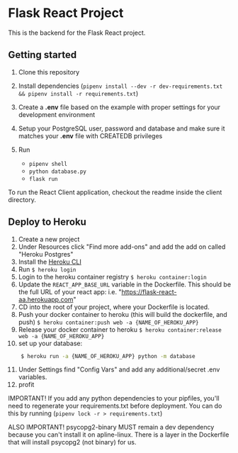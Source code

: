 # Flask React Project

This is the backend for the Flask React project.

## Getting started

1. Clone this repository
2. Install dependencies (`pipenv install --dev -r dev-requirements.txt && pipenv install -r requirements.txt`)
3. Create a **.env** file based on the example with proper settings for your
   development environment
4. Setup your PostgreSQL user, password and database and make sure it matches your **.env** file with CREATEDB privileges

5. Run
   * `pipenv shell`
   * `python database.py`
   * `flask run`

To run the React Client application, checkout the readme inside the client directory.


## Deploy to Heroku

1. Create a new project
2. Under Resources click "Find more add-ons" and add the add on called "Heroku Postgres"
3. Install the [Heroku CLI](https://devcenter.heroku.com/articles/heroku-command-line)
4. Run `$ heroku login`
5. Login to the heroku container registry `$ heroku container:login`
6. Update the `REACT_APP_BASE_URL` variable in the Dockerfile.  This should be the full URL of your react app: i.e. "https://flask-react-aa.herokuapp.com"
7. CD into the root of your project, where your Dockerfile is located.
8. Push your docker container to heroku (this will build the dockerfile, and push) `$ heroku container:push web -a {NAME_OF_HEROKU_APP}`
9. Release your docker container to heroku `$ heroku container:release web -a {NAME_OF_HEROKU_APP}`
10. set up your database:
```bash
    $ heroku run -a {NAME_OF_HEROKU_APP} python -m database
```
11. Under Settings find "Config Vars" and add any additional/secret .env variables.
11. profit

IMPORTANT! If you add any python dependencies to your pipfiles, you'll need to regenerate your requirements.txt before deployment. You can do this by running (`pipenv lock -r > requirements.txt`)

ALSO IMPORTANT! psycopg2-binary MUST remain a dev dependency because you can't install it on apline-linux. There is a layer in the Dockerfile that will install psycopg2 (not binary) for us.
